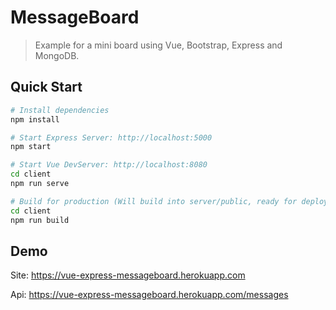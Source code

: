 # MessageBoard
> Example for a mini board using Vue, Bootstrap, Express and MongoDB.

## Quick Start
```bash
# Install dependencies
npm install

# Start Express Server: http://localhost:5000
npm start

# Start Vue DevServer: http://localhost:8080
cd client
npm run serve

# Build for production (Will build into server/public, ready for deployment)
cd client
npm run build
```

## Demo
Site: https://vue-express-messageboard.herokuapp.com

Api: https://vue-express-messageboard.herokuapp.com/messages
